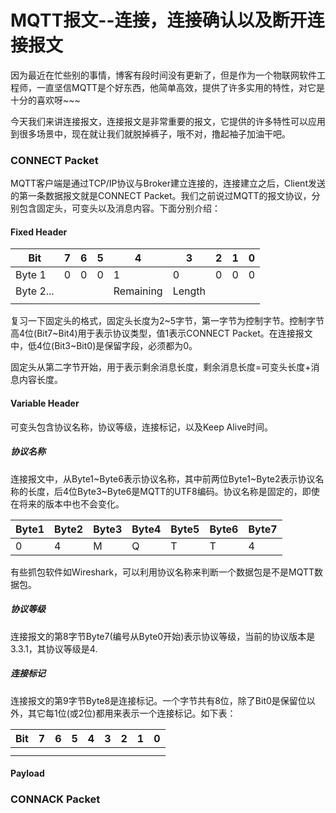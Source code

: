 # MQTT报文--连接，连接确认以及断开连接报文

因为最近在忙些别的事情，博客有段时间没有更新了，但是作为一个物联网软件工程师，一直坚信MQTT是个好东西，他简单高效，提供了许多实用的特性，对它是十分的喜欢呀~~~

今天我们来讲连接报文，连接报文是非常重要的报文，它提供的许多特性可以应用到很多场景中，现在就让我们就脱掉裤子，哦不对，撸起袖子加油干吧。

### CONNECT Packet

MQTT客户端是通过TCP/IP协议与Broker建立连接的，连接建立之后，Client发送的第一条数据报文就是CONNECT Packet。我们之前说过MQTT的报文协议，分别包含固定头，可变头以及消息内容。下面分别介绍：

#### Fixed Header

| Bit       | 7    | 6    | 5    | 4         | 3      | 2    | 1    | 0    |
| --------- | ---- | ---- | ---- | --------- | ------ | ---- | ---- | ---- |
| Byte 1    | 0    | 0    | 0    | 1         | 0      | 0    | 0    | 0    |
| Byte 2... |      |      |      | Remaining | Length |      |      |      |
|           |      |      |      |           |        |      |      |      |

复习一下固定头的格式，固定头长度为2~5字节，第一字节为控制字节。控制字节高4位(Bit7~Bit4)用于表示协议类型，值1表示CONNECT Packet。在连接报文中，低4位(Bit3~Bit0)是保留字段，必须都为0。

固定头从第二字节开始，用于表示剩余消息长度，剩余消息长度=可变头长度+消息内容长度。



#### Variable Header

可变头包含协议名称，协议等级，连接标记，以及Keep Alive时间。

##### 协议名称

连接报文中，从Byte1~Byte6表示协议名称，其中前两位Byte1~Byte2表示协议名称的长度，后4位Byte3~Byte6是MQTT的UTF8编码。协议名称是固定的，即使在将来的版本中也不会变化。

| Byte1 | Byte2 | Byte3 | Byte4 | Byte5 | Byte6 | Byte7 |
| ----- | ----- | ----- | ----- | ----- | ----- | ----- |
| 0     | 4     | M     | Q     | T     | T     | 4     |

有些抓包软件如Wireshark，可以利用协议名称来判断一个数据包是不是MQTT数据包。

##### 协议等级

连接报文的第8字节Byte7(编号从Byte0开始)表示协议等级，当前的协议版本是3.3.1，其协议等级是4.

##### 连接标记

连接报文的第9字节Byte8是连接标记。一个字节共有8位，除了Bit0是保留位以外，其它每1位(或2位)都用来表示一个连接标记。如下表：

| Bit  | 7    | 6    | 5    | 4    | 3    | 2    | 1    | 0    |
| ---- | ---- | ---- | ---- | ---- | ---- | ---- | ---- | ---- |
|      |      |      |      |      |      |      |      |      |
|      |      |      |      |      |      |      |      |      |



#### Payload











### CONNACK Packet



